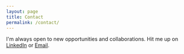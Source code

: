 ```yaml
---
layout: page
title: Contact
permalink: /contact/
---
```

I'm always open to new opportunities and collaborations.
Hit me up on [LinkedIn](https://www.linkedin.com/in/ngan-nguyen-a00000000000000000/) or [Email](mailto:nilverspace@gmail.com).